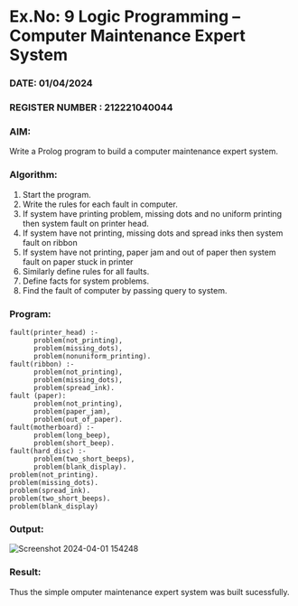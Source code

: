 # Ex.No: 9  Logic Programming –  Computer Maintenance Expert System
### DATE: 01/04/2024                                                                 
### REGISTER NUMBER : 212221040044

### AIM: 
Write a Prolog program to build a computer maintenance expert system.

###  Algorithm:
1. Start the program.
2. Write the rules for each fault in computer.
3. If system have printing problem, missing dots and no uniform printing then system fault on printer head.
4. If system have not printing, missing dots and spread inks then system fault on ribbon
5. If system have not printing, paper jam and out of paper then system fault on paper stuck in printer
6. Similarly define rules for all faults.
7. Define facts for system problems.
8. Find the fault of computer by passing query to system.
     
### Program:
~~~
fault(printer_head) :-
      problem(not_printing),
      problem(missing_dots),
      problem(nonuniform_printing).
fault(ribbon) :-
      problem(not_printing),
      problem(missing_dots),
      problem(spread_ink).
fault (paper):
      problem(not_printing),
      problem(paper_jam),
      problem(out_of_paper).
fault(motherboard) :-
      problem(long_beep),
      problem(short_beep).
fault(hard_disc) :-
      problem(two_short_beeps),
      problem(blank_display).
problem(not_printing).
problem(missing_dots).
problem(spread_ink).
problem(two_short_beeps).
problem(blank_display)
~~~










### Output:

![Screenshot 2024-04-01 154248](https://github.com/DrUmaRaniV/AI_Lab_2023-24/assets/127508123/ec53b503-887d-4fc7-9c6c-cc3b343532c2)


### Result:
Thus the simple omputer maintenance expert system was built sucessfully.
